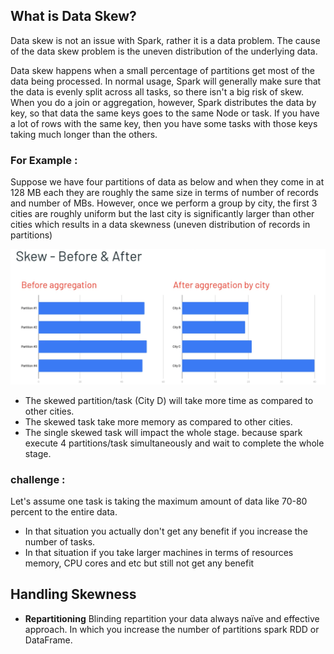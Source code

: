 ## What is Data Skew?
Data skew is not an issue with Spark, rather it is a data problem. The cause of the data skew problem is the uneven distribution of the underlying data.

Data skew happens when a small percentage of partitions get most of the data being processed. In normal usage, Spark will generally make sure that the data is evenly split across all tasks, so there isn't a big risk of skew. When you do a join or aggregation, however, Spark distributes the data by key, so that data the same keys goes to the same Node or task. If you have a lot of rows with the same key, then you have some tasks with those keys taking much longer than the others.

### For Example :
Suppose we have four partitions of data as below and when they come in at 128 MB each they are roughly the same size in terms of number of records and number of MBs. However, once we perform a group by city, the first 3 cities are roughly uniform but the last city is significantly larger than other cities which results in a data skewness (uneven distribution of records in partitions)

![Spark](https://github.com/gurditsingh/blog/blob/gh-pages/_screenshots/spark-data-skew.png?raw=true)

 - The skewed partition/task (City D) will take more time as compared to other cities.
 - The skewed task take more memory as compared to other cities.
 - The single skewed task will impact the whole stage. because spark execute 4 partitions/task simultaneously and wait to complete the whole stage.

### challenge :
Let's assume one task is taking the maximum amount of data like 70-80 percent to the entire data.

 - In that situation you actually don't get any benefit if you increase the number of tasks.
 - In that situation if you take larger machines in terms of resources memory, CPU cores and etc but still not get any benefit

## Handling Skewness

 - **Repartitioning** Blinding repartition your data always naïve and effective approach. In which you increase the number of partitions spark RDD or DataFrame.

<!--stackedit_data:
eyJoaXN0b3J5IjpbMTIzNDM2NzU1OCwxOTY3MDg5Mjg5LC01Mz
k2ODA0MTQsODM5ODM0MjkxLDE4NzEzNTQ5MDQsMTEyOTQzODc4
NSwxMTI5NzkwODI2LDE1MzgyMzMzMjQsLTIwNzAyMzM4NjYsND
AxNzkyOTExLDcxNjUyMDA4OCwtMzY2ODA0NTAzLC0xNzAwNDI4
MzAxLDE1MTI0ODUzMDgsMTI3Njg1NjI2LC0yMDI3MTk3OTg1LD
E0MDE2ODY2NjIsLTExNDAxOTI0OTcsLTUyMzAyMTc4MywtMjU0
MTYyNjVdfQ==
-->